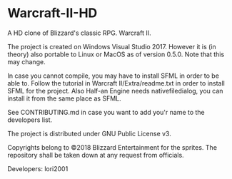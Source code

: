 # Warcraft-II-HD
A HD clone of Blizzard's classic RPG. Warcraft II.

The project is created on Windows Visual Studio 2017. However it is (in theory) also portable to Linux or MacOS as of version 0.5.0. Note that this may change.

In case you cannot compile, you may have to install SFML in order to be able to. Follow the tutorial in Warcraft II/Extra/readme.txt in order to install SFML for the project.
Also Half-an Engine needs nativefiledialog, you can install it from the same place as SFML.

See CONTRIBUTING.md in case you want to add you'r name to the developers list.

The project is distributed under GNU Public License v3.

Copyrights belong to ©2018 Blizzard Entertainment for the sprites. The repository shall be taken down at any request from officials.

Developers: lori2001
